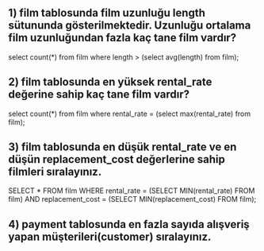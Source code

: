 ## 1) film tablosunda film uzunluğu length sütununda gösterilmektedir. Uzunluğu ortalama film uzunluğundan fazla kaç tane film vardır?

select count(*) from film
where length > (select avg(length) from film);

## 2) film tablosunda en yüksek rental_rate değerine sahip kaç tane film vardır?

select count(*) from film
where rental_rate = (select max(rental_rate) from film);

## 3) film tablosunda en düşük rental_rate ve en düşün replacement_cost değerlerine sahip filmleri sıralayınız.

SELECT * 
FROM film 
WHERE rental_rate = (SELECT MIN(rental_rate) FROM film) 
AND replacement_cost = (SELECT MIN(replacement_cost) FROM film);

## 4) payment tablosunda en fazla sayıda alışveriş yapan müşterileri(customer) sıralayınız.
